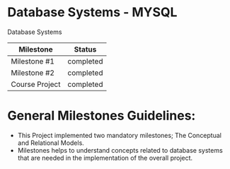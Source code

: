 #  Database Systems - MYSQL
 Database Systems 
  
| Milestone                |   Status                   |
| ------------------------ | -------------------------- |
| Milestone #1             |        completed           |
| Milestone #2             |        completed           |
| Course Project           |        completed           |

# General Milestones Guidelines:

* This Project  implemented two mandatory milestones; The Conceptual and Relational Models.
* Milestones helps to understand concepts related to database systems that are needed in the implementation 
of the overall project.
